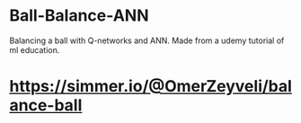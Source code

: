 # Ball-Balance-ANN
 Balancing a ball with Q-networks and ANN. Made from a udemy tutorial of ml education.
# https://simmer.io/@OmerZeyveli/balance-ball
